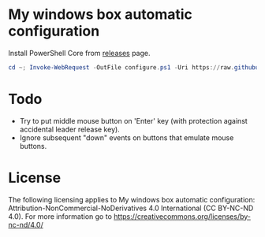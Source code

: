 # My windows box automatic configuration

Install PowerShell Core from [releases](https://github.com/PowerShell/PowerShell/releases) page.

```ps1
cd ~; Invoke-WebRequest -OutFile configure.ps1 -Uri https://raw.githubusercontent.com/grigoryvp/my-win-box-cfg/master/configure.ps1; & .\configure.ps1
```
# Todo

* Try to put middle mouse button on 'Enter' key (with protection against
  accidental leader release key).
* Ignore subsequent "down" events on buttons that emulate mouse buttons.

# License
The following licensing applies to My windows box automatic configuration:
Attribution-NonCommercial-NoDerivatives 4.0 International
(CC BY-NC-ND 4.0). For more information go to
https://creativecommons.org/licenses/by-nc-nd/4.0/
